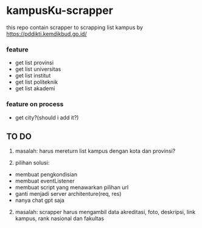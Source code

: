 # kampusKu-scrapper
this repo contain scrapper to scrapping list kampus by https://pddikti.kemdikbud.go.id/

### feature ###
- get list provinsi
- get list universitas
- get list institut
- get list politeknik
- get list akademi

### feature on process ###
- get city?(should i add it?)

## TO DO ##
1) masalah:
harus mereturn list kampus dengan kota dan provinsi?

1) pilihan solusi:
- membuat pengkondisian
- membuat eventListener
- membuat script yang menawarkan pilihan url
- ganti menjadi server architenture(req, res)
- nanya chat gpt saja

2) masalah:
scrapper harus mengambil data akreditasi, foto, deskripsi, link kampus, rank nasional dan fakultas
